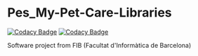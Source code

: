 # Pes_My-Pet-Care-Libraries
[![Codacy Badge](https://api.codacy.com/project/badge/Grade/e4eba67e1aca4bc6853f7ce45475a3df)](https://www.codacy.com/gh/Grupo13-PES-Mascotas/PES_My-Pet-Care-Libraries?utm_source=github.com&amp;utm_medium=referral&amp;utm_content=Grupo13-PES-Mascotas/PES_My-Pet-Care-Libraries&amp;utm_campaign=Badge_Grade) [![Codacy Badge](https://api.codacy.com/project/badge/Coverage/e4eba67e1aca4bc6853f7ce45475a3df)](https://www.codacy.com/gh/Grupo13-PES-Mascotas/PES_My-Pet-Care-Libraries?utm_source=github.com&utm_medium=referral&utm_content=Grupo13-PES-Mascotas/PES_My-Pet-Care-Libraries&utm_campaign=Badge_Coverage)

Software project from FIB (Facultat d'Informàtica de Barcelona)

